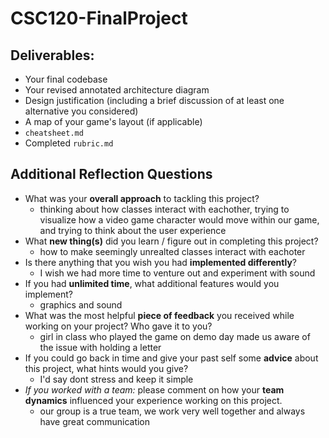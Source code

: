 # CSC120-FinalProject

## Deliverables:
 - Your final codebase
 - Your revised annotated architecture diagram
 - Design justification (including a brief discussion of at least one alternative you considered)
 - A map of your game's layout (if applicable)
 - `cheatsheet.md`
 - Completed `rubric.md`
  
## Additional Reflection Questions
 - What was your **overall approach** to tackling this project?
    - thinking about how classes interact with eachother, trying to visualize how a video game character would move within our game, and trying to think about the user experience 
 - What **new thing(s)** did you learn / figure out in completing this project?
    - how to make seemingly unrealted classes interact with eachoter
 - Is there anything that you wish you had **implemented differently**?
    - I wish we had more time to venture out and experiment with sound 
 - If you had **unlimited time**, what additional features would you implement?
    - graphics and sound
 - What was the most helpful **piece of feedback** you received while working on your project? Who gave it to you?
    - girl in class who played the game on demo day made us aware of the issue with holding a letter
 - If you could go back in time and give your past self some **advice** about this project, what hints would you give?
    -  I'd say dont stress and keep it simple
 - _If you worked with a team:_ please comment on how your **team dynamics** influenced your experience working on this project.
    - our group is a true team, we work very well together and always have great communication 
